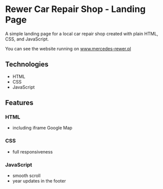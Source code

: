 # Rewer Car Repair Shop - Landing Page
A simple landing page for a local car repair shop created with plain HTML, CSS, and JavaScript.

You can see the website running on www.mercedes-rewer.pl

## Technologies
- HTML
- CSS
- JavaScript

## Features
### HTML
- including iframe Google Map
### CSS
- full responsiveness
### JavaScript
- smooth scroll
- year updates in the footer
